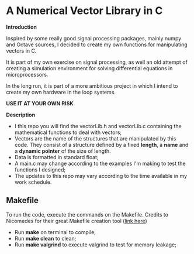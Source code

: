 # A Numerical Vector Library in C

**Introduction**

Inspired by some really good signal processing packages, mainly numpy and Octave sources, I decided to create my own functions for manipulating vectors in C. 

It is part of my own exercise on signal processing, as well an old attempt of creating a simulation environment for solving differential equations in microprocessors.

In the long run, it is part of a more ambitious project in which I intend to create my own hardware in the loop systems. 

**USE IT AT YOUR OWN RISK**

**Description**

* I this repo you will find the vectorLib.h and vectorLib.c containing the mathematical functions to deal with vectors;
* Vectors are the name of the structures that are manipulated by this code. They consist of a structure defined by a fixed **length**, a **name** and a **dynamic pointer** of the size of length. 
* Data is formatted in standard float;
* A main.c may change according to the examples I'm making to test the functions I designed;
* The updates to this repo may vary according to the time available in my work schedule.

## Makefile

To run the code, execute the commands on the Makefile. Credits to Nicomedes for their great Makefile creation tool ([link here](https://nicomedes.assistedcoding.eu/#/dashboard))

* Run **make** on terminal to compile;
* Run **make clean** to clean;
* Run **make valgrind** to execute valgrind to test for memory leakage;
